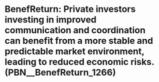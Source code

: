# BenefReturn: __Private investors investing in improved communication and coordination can benefit from a more stable and predictable market environment, leading to reduced economic risks.__ (PBN__BenefReturn_1266)

